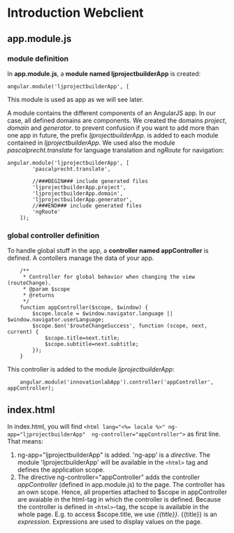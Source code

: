 # Introduction Webclient
## app.module.js

### module definition

In **app.module.js**, a **module named ljprojectbuilderApp** is created: 

```
angular.module('ljprojectbuilderApp', [
```
This module is used as app as we will see later.

A module contains the different components of an AngularJS app. In our case, all defined domains are components. We created the domains *project*, *domain* and *generator*. to prevent confusion if you want to add more than one app in future, the prefix *ljprojectbuilderApp.* is added to each module contained in *ljprojectbuilderApp*. We used also the module *pascalprecht.translate* for language translation and *ngRoute* for navigation:

```
angular.module('ljprojectbuilderApp', [
	    'pascalprecht.translate',
	  
	    //###BEGIN### include generated files
		'ljprojectbuilderApp.project',
		'ljprojectbuilderApp.domain',
		'ljprojectbuilderApp.generator',
		//###END### include generated files
		'ngRoute'
	]);
```

### global controller definition

To handle global stuff in the app, a **controller named appController** is defined. A contollers manage the data of your app.


```
	/**
	 * Controller for global behavior when changing the view (routeChange).
	 * @param $scope
	 * @returns
	 */
	function appController($scope, $window) {
		$scope.locale = $window.navigator.language || $window.navigator.userLanguage; 
		$scope.$on('$routeChangeSuccess', function (scope, next, current) {
			$scope.title=next.title;
			$scope.subtitle=next.subtitle;
		});
	}
```

This controller is added to the module *ljprojectbuilderApp*:


```
	angular.module('innovationlabApp').controller('appController', appController);
```
## index.html

In index.html, you will find `<html lang="<%= locale %>" ng-app="ljprojectbuilderApp"  ng-controller="appController">` as first line. That means:

1. ng-app="ljprojectbuilderApp" is added. 'ng-app' is a *directive*. The module 'ljprojectbuilderApp' will be available in the `<html>` tag and defines the application scope.
2. The directive ng-controller="appController" adds the controller *appController* (defined in app.module.js) to the page. The controller has an own scope. Hence, all properties attached to $scope in appController are avaiable in the html-tag in which the controller is defined. Because the controller is defined in `<html>`-tag, the scope is available in the whole page. E.g. to access $scope.title, we use *{{title}}*. {{title}} is an *expression*. Expressions are used to display values on the page.

